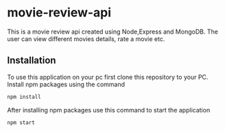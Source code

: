 # movie-review-api

This is a movie review api created using Node,Express and MongoDB. The user can view different movies details, rate a movie etc. 

## Installation

To use this application on your pc first clone this repository to your PC.
Install npm packages using the command

```bash
npm install
````
After installing npm packages use this command to start the application

```bash
npm start
````
